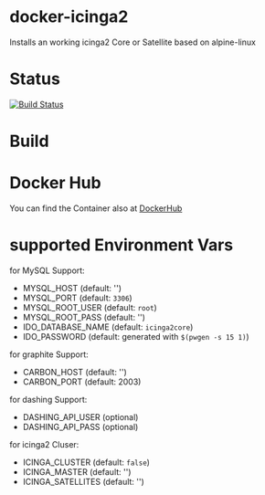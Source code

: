 docker-icinga2
==============

Installs an working icinga2 Core or Satellite based on alpine-linux

# Status

[![Build Status](https://travis-ci.org/bodsch/docker-icinga2.svg?branch=1702-01)](https://travis-ci.org/bodsch/docker-icinga2)

# Build


# Docker Hub

You can find the Container also at  [DockerHub](https://hub.docker.com/r/bodsch/docker-icinga2/)


# supported Environment Vars

for MySQL Support:

  - MYSQL_HOST  (default: '')
  - MYSQL_PORT  (default: ```3306```)
  - MYSQL_ROOT_USER  (default: ```root```)
  - MYSQL_ROOT_PASS  (default: '')
  - IDO_DATABASE_NAME  (default: ```icinga2core```)
  - IDO_PASSWORD (default: generated with ```$(pwgen -s 15 1)```)

for graphite Support:

  - CARBON_HOST  (default: '')
  - CARBON_PORT  (default: 2003)

for dashing Support:

  - DASHING_API_USER  (optional)
  - DASHING_API_PASS  (optional)


for icinga2 Cluser:

  - ICINGA_CLUSTER (default: ```false```)
  - ICINGA_MASTER  (default: '')
  - ICINGA_SATELLITES (default: '')


